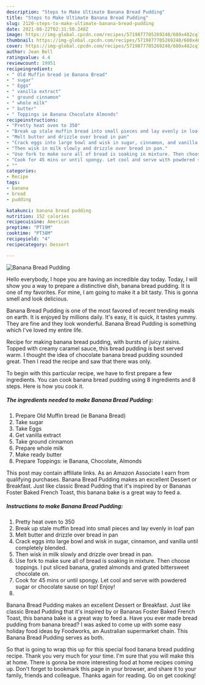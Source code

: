 ```yaml
---
description: "Steps to Make Ultimate Banana Bread Pudding"
title: "Steps to Make Ultimate Banana Bread Pudding"
slug: 2120-steps-to-make-ultimate-banana-bread-pudding
date: 2021-08-22T02:31:50.248Z
image: https://img-global.cpcdn.com/recipes/5719877705269248/680x482cq70/banana-bread-pudding-recipe-main-photo.jpg
thumbnail: https://img-global.cpcdn.com/recipes/5719877705269248/680x482cq70/banana-bread-pudding-recipe-main-photo.jpg
cover: https://img-global.cpcdn.com/recipes/5719877705269248/680x482cq70/banana-bread-pudding-recipe-main-photo.jpg
author: Jean Bell
ratingvalue: 4.4
reviewcount: 19951
recipeingredient:
- " Old Muffin bread ie Banana Bread"
- " sugar"
- " Eggs"
- " vanilla extract"
- " ground cinnamon"
- " whole milk"
- " butter"
- " Toppings ie Banana Chocolate Almonds"
recipeinstructions:
- "Pretty heat oven to 350"
- "Break up stale muffin bread into small pieces and lay evenly in loaf pan"
- "Melt butter and drizzle over bread in pan"
- "Crack eggs into large bowl and wisk in sugar, cinnamon, and vanilla until completely blended."
- "Then wisk in milk slowly and drizzle over bread in pan."
- "Use fork to make sure all of bread is soaking in mixture. Then choose toppings. I put sliced banana, grated almonds and grated bittersweet chocolate on."
- "Cook for 45 mins or until spongy. Let cool and serve with powdered sugar or chocolate sause on top! Enjoy!"
- ""
categories:
- Recipe
tags:
- banana
- bread
- pudding

katakunci: banana bread pudding 
nutrition: 152 calories
recipecuisine: American
preptime: "PT19M"
cooktime: "PT38M"
recipeyield: "4"
recipecategory: Dessert

---
```



![Banana Bread Pudding](https://img-global.cpcdn.com/recipes/5719877705269248/680x482cq70/banana-bread-pudding-recipe-main-photo.jpg)

Hello everybody, I hope you are having an incredible day today. Today, I will show you a way to prepare a distinctive dish, banana bread pudding. It is one of my favorites. For mine, I am going to make it a bit tasty. This is gonna smell and look delicious.

Banana Bread Pudding is one of the most favored of recent trending meals on earth. It is enjoyed by millions daily. It's easy, it is quick, it tastes yummy. They are fine and they look wonderful. Banana Bread Pudding is something which I've loved my entire life.

Recipe for making banana bread pudding, with bursts of juicy raisins. Topped with creamy caramel sauce, this bread pudding is best served warm. I thought the idea of chocolate banana bread pudding sounded great. Then I read the recipe and saw that there was only.


To begin with this particular recipe, we have to first prepare a few ingredients. You can cook banana bread pudding using 8 ingredients and 8 steps. Here is how you cook it.

<!--inarticleads1-->

##### The ingredients needed to make Banana Bread Pudding:

1. Prepare  Old Muffin bread (ie Banana Bread)
1. Take  sugar
1. Take  Eggs
1. Get  vanilla extract
1. Take  ground cinnamon
1. Prepare  whole milk
1. Make ready  butter
1. Prepare  Toppings: ie Banana, Chocolate, Almonds


This post may contain affiliate links. As an Amazon Associate I earn from qualifying purchases. Banana Bread Pudding makes an excellent Dessert or Breakfast. Just like classic Bread Pudding that it&#39;s inspired by or Bananas Foster Baked French Toast, this banana bake is a great way to feed a. 

<!--inarticleads2-->

##### Instructions to make Banana Bread Pudding:

1. Pretty heat oven to 350
1. Break up stale muffin bread into small pieces and lay evenly in loaf pan
1. Melt butter and drizzle over bread in pan
1. Crack eggs into large bowl and wisk in sugar, cinnamon, and vanilla until completely blended.
1. Then wisk in milk slowly and drizzle over bread in pan.
1. Use fork to make sure all of bread is soaking in mixture. Then choose toppings. I put sliced banana, grated almonds and grated bittersweet chocolate on.
1. Cook for 45 mins or until spongy. Let cool and serve with powdered sugar or chocolate sause on top! Enjoy!
1. 


Banana Bread Pudding makes an excellent Dessert or Breakfast. Just like classic Bread Pudding that it&#39;s inspired by or Bananas Foster Baked French Toast, this banana bake is a great way to feed a. Have you ever made bread pudding from banana bread? I was asked to come up with some easy holiday food ideas by Foodworks, an Australian supermarket chain. This Banana Bread Pudding serves as both. 

So that is going to wrap this up for this special food banana bread pudding recipe. Thank you very much for your time. I'm sure that you will make this at home. There is gonna be more interesting food at home recipes coming up. Don't forget to bookmark this page in your browser, and share it to your family, friends and colleague. Thanks again for reading. Go on get cooking!

